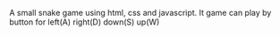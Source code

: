 A small snake game using  html, css and javascript.
It game can play by button for left(A) right(D) down(S) up(W) 
